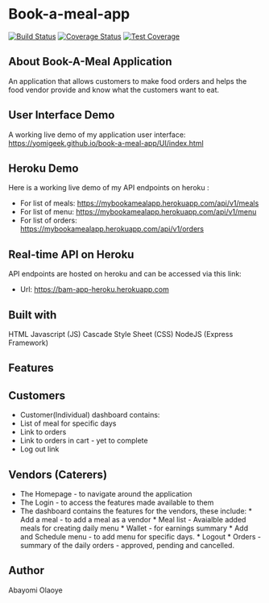 # Book-a-meal-app

[![Build Status](https://travis-ci.org/yomigeek/book-a-meal-app.svg?branch=staging)](https://travis-ci.org/yomigeek/book-a-meal-app) [![Coverage Status](https://coveralls.io/repos/github/yomigeek/book-a-meal-app/badge.svg?branch=staging)](https://coveralls.io/github/yomigeek/book-a-meal-app?branch=staging) [![Test Coverage](https://api.codeclimate.com/v1/badges/830debbd00f194ec0e5c/test_coverage)](https://codeclimate.com/github/yomigeek/book-a-meal-app/test_coverage)

## About Book-A-Meal Application
An application that allows customers to make food orders and helps the food vendor provide and know what the customers want to eat.

## User Interface Demo
A working live demo of my application user interface: https://yomigeek.github.io/book-a-meal-app/UI/index.html

## Heroku Demo
Here is a working live demo of my API endpoints on heroku : 
* For list of meals: https://mybookamealapp.herokuapp.com/api/v1/meals
* For list of menu: https://mybookamealapp.herokuapp.com/api/v1/menu
* For list of orders: https://mybookamealapp.herokuapp.com/api/v1/orders

## Real-time API on Heroku
API endpoints are hosted on heroku and can be accessed via this link: 
* Url: https://bam-app-heroku.herokuapp.com


## Built with 
HTML
Javascript (JS)
Cascade Style Sheet (CSS)
NodeJS (Express Framework)

## Features

## Customers

* Customer(Individual) dashboard contains:
* List of meal for specific days
* Link to orders
* Link to orders in cart - yet to complete
* Log out link 
 

## Vendors (Caterers)
<ul>
  <li>The Homepage - to navigate around the application</li>
  <li>The Login - to access the features made available to them </li>
  <li>The dashboard contains the features for the vendors, these include: 
    * Add a meal - to add a meal as a vendor
    * Meal list - Avaialble added meals for creating daily menu
    * Wallet - for earnings summary
    * Add and Schedule menu - to add menu for specific days.
    * Logout
    * Orders - summary of the daily orders - approved, pending and cancelled. 
  </li>
</ul>

## Author 
Abayomi Olaoye
